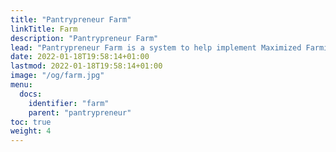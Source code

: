 ```yaml
---
title: "Pantrypreneur Farm"
linkTitle: Farm
description: "Pantrypreneur Farm"
lead: "Pantrypreneur Farm is a system to help implement Maximized Farming"
date: 2022-01-18T19:58:14+01:00
lastmod: 2022-01-18T19:58:14+01:00
image: "/og/farm.jpg"
menu:
  docs:
    identifier: "farm"
    parent: "pantrypreneur"
toc: true
weight: 4
---
```


